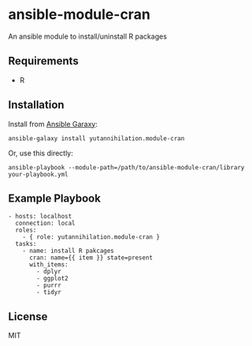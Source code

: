 ansible-module-cran
=========

An ansible module to install/uninstall R packages

Requirements
------------

- R


Installation
------------

Install from [Ansible Garaxy](https://galaxy.ansible.com/):

    ansible-galaxy install yutannihilation.module-cran

Or, use this directly:

    ansible-playbook --module-path=/path/to/ansible-module-cran/library your-playbook.yml


Example Playbook
----------------

    - hosts: localhost
      connection: local
      roles:
        - { role: yutannihilation.module-cran }
      tasks:
        - name: install R pakcages
          cran: name={{ item }} state=present
          with_items:
            - dplyr
            - ggplot2
            - purrr
            - tidyr

License
-------

MIT
